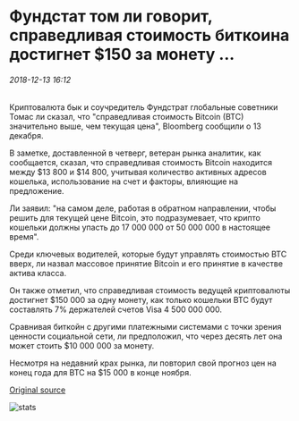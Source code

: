 # Фундстат том ли говорит, справедливая стоимость биткоина достигнет $150 за монету ...

###### 2018-12-13 16:12

Криптовалюта бык и соучредитель Фундстрат глобальные советники Томас ли сказал, что "справедливая стоимость Bitcoin (BTC) значительно выше, чем текущая цена", Bloomberg сообщили о 13 декабря.

В заметке, доставленной в четверг, ветеран рынка аналитик, как сообщается, сказал, что справедливая стоимость Bitcoin находится между $13 800 и $14 800, учитывая количество активных адресов кошелька, использование на счет и факторы, влияющие на предложение.

Ли заявил: "на самом деле, работая в обратном направлении, чтобы решить для текущей цене Bitcoin, это подразумевает, что крипто кошельки должны упасть до 17 000 000 от 50 000 000 в настоящее время".

Среди ключевых водителей, которые будут управлять стоимостью BTC вверх, ли назвал массовое принятие Bitcoin и его принятие в качестве актива класса.

Он также отметил, что справедливая стоимость ведущей криптовалюты достигнет $150 000 за одну монету, как только кошельки BTC будут составлять 7% держателей счетов Visa 4 500 000 000.

Сравнивая биткойн с другими платежными системами с точки зрения ценности социальной сети, ли предположил, что через десять лет она может стоить $10 000 000 за монету.

Несмотря на недавний крах рынка, ли повторил свой прогноз цен на конец года для BTC на $15 000 в конце ноября.

[Original source](https://cointelegraph.com/news/fundstats-tom-lee-says-fair-value-of-bitcoin-to-reach-150k-per-coin)

![stats](https://c.statcounter.com/11760860/0/a89fa40b/1/ "stats")